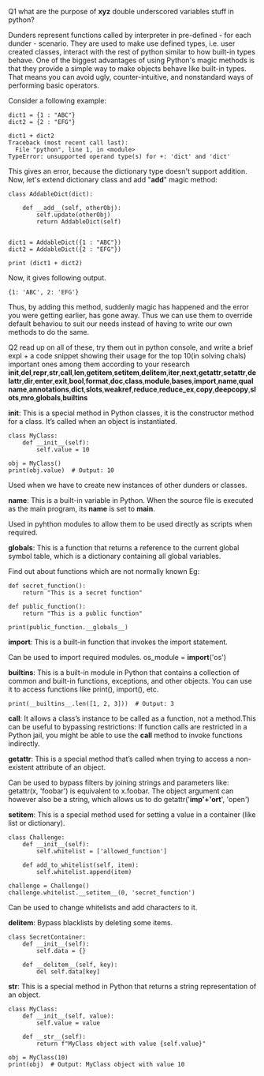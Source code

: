 Q1 what are the purpose of  __xyz__ double underscored variables stuff in python?

Dunders represent functions called by interpreter in pre-defined - for each dunder - scenario. 
They are used to make use defined types, i.e. user created classes, interact with the rest of python similar to how built-in types behave.
One of the biggest advantages of using Python's magic methods is that they provide a simple way to make objects behave like built-in types. 
That means you can avoid ugly, counter-intuitive, and nonstandard ways of performing basic operators.

Consider a following example:

```
dict1 = {1 : "ABC"}
dict2 = {2 : "EFG"}

dict1 + dict2
Traceback (most recent call last):
  File "python", line 1, in <module>
TypeError: unsupported operand type(s) for +: 'dict' and 'dict'
```

This gives an error, because the dictionary type doesn't support addition. Now, let's extend dictionary class and add "__add__" magic method:

```
class AddableDict(dict):

    def __add__(self, otherObj):
        self.update(otherObj)
        return AddableDict(self)


dict1 = AddableDict({1 : "ABC"})
dict2 = AddableDict({2 : "EFG"})

print (dict1 + dict2)
```

Now, it gives following output.

```
{1: 'ABC', 2: 'EFG'}
```

Thus, by adding this method, suddenly magic has happened and the error you were getting earlier, has gone away.
Thus we can use them to override default behaviou to suit our needs instead of having to write our own methods to do the same.

Q2 read up on all of these, try them out in python console, and write a brief expl + a code snippet showing their usage for the top 10(in solving chals) important ones among them according to your research
__init__,__del__,__repr__,__str__,__call__,__len__,__getitem__,__setitem__,__delitem__,__iter__,__next__,__getattr__,__setattr__,__delattr__,__dir__,__enter__,__exit__,__bool__,__format__,__doc__,__class__,__module__,__bases__,__import__,__name__,__qualname__,__annotations__,__dict__,__slots__,__weakref__,__reduce__,__reduce_ex__,__copy__,__deepcopy__,__slots__,__mro__,__globals__,__builtins__
 

__init__: This is a special method in Python classes, it is the constructor method for a class. It’s called when an object is instantiated.

```
class MyClass:
    def __init__(self):
        self.value = 10

obj = MyClass()
print(obj.value)  # Output: 10
```

Used when we have to create new instances of other dunders or classes.

__name__: This is a built-in variable in Python. When the source file is executed as the main program, its __name__ is set to __main__.

Used in pyhthon modules to allow them to be used directly as scripts when required.


__globals__: This is a function that returns a reference to the current global symbol table, which is a dictionary containing all global variables.

Find out about functions which are not normally known 
Eg:

```
def secret_function():
    return "This is a secret function"

def public_function():
    return "This is a public function"

print(public_function.__globals__)
```

__import__: This is a built-in function that invokes the import statement.

Can be used to import required modules.
os_module = __import__('os')

__builtins__: This is a built-in module in Python that contains a collection of common and built-in functions, exceptions, and other objects. You can use it to access functions like print(), import(), etc.

```
print(__builtins__.len([1, 2, 3]))  # Output: 3
```

__call__: It allows a class’s instance to be called as a function, not a method.This can be useful to bypassing restrictions: 
If function calls are restricted in a Python jail, you might be able to use the __call__ method to invoke functions indirectly.


__getattr__: This is a special method that’s called when trying to access a non-existent attribute of an object.

Can be used to bypass filters by joining strings and parameters like:
getattr(x, 'foobar') is equivalent to x.foobar.
The object argument can however also be a string, which allows us to do getattr('__imp'+'ort__', 'open')


__setitem__: This is a special method used for setting a value in a container (like list or dictionary).

```
class Challenge:
    def __init__(self):
        self.whitelist = ['allowed_function']

    def add_to_whitelist(self, item):
        self.whitelist.append(item)

challenge = Challenge()
challenge.whitelist.__setitem__(0, 'secret_function')

```

Can be used to change whitelists and add characters to it.

__delitem__: Bypass blacklists by deleting some items.

```
class SecretContainer:
    def __init__(self):
        self.data = {}

    def __delitem__(self, key):
        del self.data[key]
```

__str__: This is a special method in Python that returns a string representation of an object. 


```
class MyClass:
    def __init__(self, value):
        self.value = value

    def __str__(self):
        return f"MyClass object with value {self.value}"

obj = MyClass(10)
print(obj)  # Output: MyClass object with value 10
```